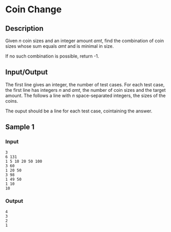 # Coin Change

## Description

Given $n$ coin sizes and an integer amount $amt$, find the combination of coin sizes
whose sum equals $amt$ and is minimal in size.

If no such combination is possible, return -1.

## Input/Output

The first line gives an integer, the number of test cases. For each test case,
the first line has integers $n$ and $amt$, the number of coin sizes and the
target amount. The follows a line with $n$ space-separated integers, the sizes
of the coins.

The ouput should be a line for each test case, cointaining the answer.

## Sample 1

### Input

```
3
6 131
1 5 10 20 50 100
3 60
1 20 50
3 98
1 49 50
1 10
10
```

### Output

```
4
3
2
1
```
